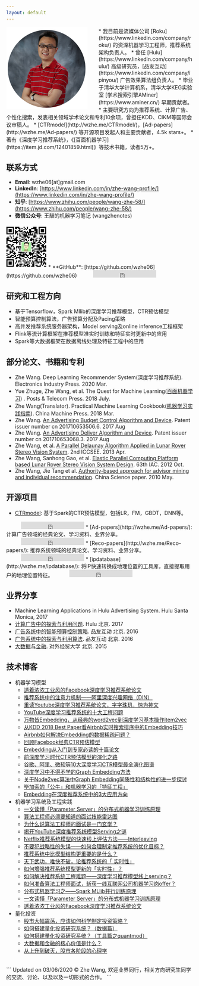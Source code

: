 ```yaml
---
layout: default
---
```

<img height="220" align="left"  style="padding-right:30px;" src="https://raw.githubusercontent.com/wzhe06/wzhe06.github.io/master/wzphoto.png"/>
* 我目前是流媒体公司 [Roku](https://www.linkedin.com/company/roku/) 的资深机器学习工程师，推荐系统架构负责人。
* 曾任 [Hulu](https://www.linkedin.com/company/hulu/) 高级研究员，[品友互动](https://www.linkedin.com/company/ipinyou/) 广告效果算法组负责人。
* 毕业于清华大学计算机系，清华大学KEG实验室 [学术搜索引擎AMiner](https://www.aminer.cn/) 早期贡献者。
* 主要研究方向为推荐系统、计算广告、个性化搜索，发表相关领域学术论文和专利10余项，曾担任KDD、CIKM等国际会议审稿人。
* [CTRmodel](http://wzhe.me/CTRmodel/)，[Ad-papers](http://wzhe.me/Ad-papers/) 等开源项目发起人和主要贡献者，4.5k stars+。
* 著有《深度学习推荐系统》，《[百面机器学习](https://item.jd.com/12401859.html)》等技术书籍，读者5万+。

## 联系方式
* **Email**: wzhe06[at]gmail.com
* **LinkedIn**: [https://www.linkedin.com/in/zhe-wang-profile/](https://www.linkedin.com/in/zhe-wang-profile/)
* **知乎**: [https://www.zhihu.com/people/wang-zhe-58/](https://www.zhihu.com/people/wang-zhe-58/)
* **微信公众号**: 王喆的机器学习笔记 (wangzhenotes)  <br/>
<img height="120"  src="https://raw.githubusercontent.com/wzhe06/wzhe06.github.io/master/resources/wechatscan.jpg"/>
* **GitHub**: [https://github.com/wzhe06](https://github.com/wzhe06)
<iframe src="https://ghbtns.com/github-btn.html?user=wzhe06&type=follow&count=true" frameborder="0" scrolling="0" width="170px" height="20px" style="margin-left:40px"></iframe>

## 研究和工程方向
* 基于Tensorflow，Spark Mllib的深度学习推荐模型，CTR预估模型
* 智能预算控制算法，广告预算分配及Pacing策略
* 高并发推荐系统服务器架构，Model serving及online inference工程框架
* Flink等流计算框架在推荐模型准实时训练和特征实时更新中的应用
* Spark等大数据框架在数据离线处理及特征工程中的应用

## 部分论文、书籍和专利
* Zhe Wang. Deep Learning Recommender System(深度学习推荐系统). Electronics Industry Press. 2020 Mar.
* Yue Zhuge, Zhe Wang, et al. The Quest for Machine Learning([百面机器学习](https://item.jd.com/12401859.html)) . Posts & Telecom Press. 2018 July.
* Zhe Wang(Translator). Practical Machine Learning Cookbook([机器学习实践指南](https://item.jd.com/12336282.html)). China Machine Press. 2018 Mar.
* Zhe Wang. [An Advertising Budget Control Algorithm and Device](http://www.soopat.com/Patent/201710653506). Patent issuer number cn 201710653506.6. 2017 Aug
* Zhe Wang. [An Advertising Deliver Algorithm and Device](http://www.soopat.com/Patent/201710653068).  Patent issuer number cn 201710653068.3. 2017 Aug
* Zhe Wang, et al. [A Parallel Delaunay Algorithm Applied in Lunar Rover Stereo Vision System](https://www.atlantis-press.com/proceedings/iccsee-13/4645). 2nd ICCSEE. 2013 Apr.
* Zhe Wang, Sanhong Gao, et al. [Elastic Parallel Computing Platform based Lunar Rover Stereo Vision System Design](https://www.scientific.net/AMM.380-384.3950). 63th IAC. 2012 Oct.
* Zhe Wang, Jie Tang et al. [Authority-based approach for advisor mining and individual recommendation](http://en.cnki.com.cn/Article_en/CJFDTotal-ZKZX201101009.htm). China Science paper. 2010 May.

## 开源项目
* [CTRmodel](http://wzhe.me/CTRmodel/): 基于Spark的CTR预估模型，包括LR，FM，GBDT，DNN等。
<iframe src="https://ghbtns.com/github-btn.html?user=wzhe06&repo=CTRmodel&type=star&count=true" frameborder="0" scrolling="0" width="170px" height="20px" style="padding-bottom:0px;padding-left:40px"></iframe>
* [Ad-papers](http://wzhe.me/Ad-papers/): 计算广告领域的经典论文、学习资料、业界分享。
<iframe src="https://ghbtns.com/github-btn.html?user=wzhe06&repo=Ad-papers&type=star&count=true" frameborder="0" scrolling="0" width="170px" height="20px" style="padding-bottom:0px;padding-left:40px"></iframe>
* [Reco-papers](http://wzhe.me/Reco-papers/):  推荐系统领域的经典论文、学习资料、业界分享。
<iframe src="https://ghbtns.com/github-btn.html?user=wzhe06&repo=Reco-papers&type=star&count=true" frameborder="0" scrolling="0" width="170px" height="20px" style="padding-bottom:0px;padding-left:40px"></iframe>
* [ipdatabase](http://wzhe.me/ipdatabase/):  将IP快速转换成地理位置的工具库，直接提取用户的地理位置特征。
<iframe src="https://ghbtns.com/github-btn.html?user=wzhe06&repo=ipdatabase&type=star&count=true" frameborder="0" scrolling="0" width="170px" height="20px" style="padding-bottom:0px;padding-left:40px"></iframe>

## 业界分享
* Machine Learning Applications in Hulu Advertising System. Hulu Santa Monica, 2017
* [计算广告中的探索与利用问题](https://github.com/wzhe06/Reco-papers/blob/master/Exploration%20and%20Exploitation/%5BEE%20Intro%5D%20Exploration%20and%20Exploitation%20Problem%20Introduction%20by%20Wang%20Zhe%20%28Hulu%202017%29.pdf). Hulu 北京. 2017
* [广告系统中的智能预算控制策略](https://github.com/wzhe06/Ad-papers/blob/master/Budget%20Control/%E5%B9%BF%E5%91%8A%E7%B3%BB%E7%BB%9F%E4%B8%AD%E7%9A%84%E6%99%BA%E8%83%BD%E9%A2%84%E7%AE%97%E6%8E%A7%E5%88%B6%E7%AD%96%E7%95%A5.pdf). 品友互动 北京. 2016
* [广告系统中的探索与利用算法](https://github.com/wzhe06/Ad-papers/blob/master/Exploration%20and%20Exploitation/%E5%B9%BF%E5%91%8A%E7%B3%BB%E7%BB%9F%E4%B8%AD%E7%9A%84%E6%8E%A2%E7%B4%A2%E4%B8%8E%E5%88%A9%E7%94%A8%E7%AE%97%E6%B3%95.pdf). 品友互动 北京. 2016
* [大数据与金融](https://github.com/wzhe06/wzhe06.github.io/blob/master/resources/%E5%A4%A7%E6%95%B0%E6%8D%AE%E4%B8%8E%E9%87%91%E8%9E%8D.pdf). 对外经贸大学 北京. 2015

## 技术博客
- 机器学习模型
  - [透着浓浓工业风的Facebook深度学习推荐系统论文](https://zhuanlan.zhihu.com/p/82839874)
  - [推荐系统中的注意力机制——阿里深度兴趣网络（DIN）](https://zhuanlan.zhihu.com/p/51623339)
  - [重读Youtube深度学习推荐系统论文，字字珠玑，惊为神文](https://zhuanlan.zhihu.com/p/52169807)
  - [YouTube深度学习推荐系统的十大工程问题](https://zhuanlan.zhihu.com/p/52504407)
  - [万物皆Embedding，从经典的word2vec到深度学习基本操作item2vec](https://zhuanlan.zhihu.com/p/53194407)
  - [从KDD 2018 Best Paper看Airbnb实时搜索排序中的Embedding技巧](https://zhuanlan.zhihu.com/p/55149901)
  - [Airbnb如何解决Embedding的数据稀疏问题？](https://zhuanlan.zhihu.com/p/57313656)
  - [回顾Facebook经典CTR预估模型](https://zhuanlan.zhihu.com/p/57987311)
  - [Embedding从入门到专家必读的十篇论文](https://zhuanlan.zhihu.com/p/58805184)
  - [前深度学习时代CTR预估模型的演化之路](https://zhuanlan.zhihu.com/p/61154299)
  - [谷歌、阿里、微软等10大深度学习CTR模型最全演化图谱](https://zhuanlan.zhihu.com/p/63186101)
  - [深度学习中不得不学的Graph Embedding方法](https://zhuanlan.zhihu.com/p/64200072)
  - [关于Node2vec算法中Graph Embedding同质性和结构性的进一步探讨](https://zhuanlan.zhihu.com/p/64756917)
  - [毕加索的「公牛」和机器学习的「特征工程」](https://zhuanlan.zhihu.com/p/65475550)
  - [Embedding在深度推荐系统中的3大应用方向](https://zhuanlan.zhihu.com/p/67218758)
- 机器学习系统及工程实践
  - [一文读懂「Parameter Server」的分布式机器学习训练原理](https://zhuanlan.zhihu.com/p/82116922)
  - [算法工程师必须要知道的面试技能雷达图](https://zhuanlan.zhihu.com/p/54089811)
  - [为什么说算法工程师的面试是一门玄学？](https://zhuanlan.zhihu.com/p/54497063)
  - [揭开YouTube深度推荐系统模型Serving之谜](https://zhuanlan.zhihu.com/p/61827629)
  - [Netflix推荐系统模型的快速线上评估方法——Interleaving](https://zhuanlan.zhihu.com/p/68509372)
  - [不要犯战略性的失误——如何合理制定推荐系统的优化目标？](https://zhuanlan.zhihu.com/p/72549613)
  - [推荐系统中比模型结构更重要的是什么？](https://zhuanlan.zhihu.com/p/73601088)
  - [天下武功，唯快不破，论推荐系统的「 实时性」](https://zhuanlan.zhihu.com/p/74813776)
  - [如何增强推荐系统模型更新的「实时性」？](https://zhuanlan.zhihu.com/p/75597761)
  - [如何解决推荐系统工程难题——深度学习推荐模型线上serving？](https://zhuanlan.zhihu.com/p/77664408)
  - [如何准备算法工程师面试，斩获一线互联网公司机器学习岗offer？](https://zhuanlan.zhihu.com/p/76827460)
  - [分布式机器学习之——Spark MLlib并行训练原理](https://zhuanlan.zhihu.com/p/81784947)
  - [一文读懂「Parameter Server」的分布式机器学习训练原理](https://zhuanlan.zhihu.com/p/82116922)
  - [透着浓浓工业风的Facebook深度学习推荐系统论文](https://zhuanlan.zhihu.com/p/82839874)
- 量化投资
  - [股市大幅震荡，应该如何科学制定投资策略？](https://zhuanlan.zhihu.com/p/20078005)
  - [如何搭建量化投资研究系统？（数据篇）](https://zhuanlan.zhihu.com/p/20098842)
  - [如何搭建量化投资研究系统？（工具篇之quantmod）](https://zhuanlan.zhihu.com/p/20120226)
  - [大数据和金融的核心价值是什么？](https://zhuanlan.zhihu.com/p/20292789)
  - [从上升到破灭，股市各阶段的心理学](https://zhuanlan.zhihu.com/p/20292789)

<br/>
```
Updated on 03/06/2020 © Zhe Wang, 欢迎业界同行，相关方向研究生同学的交流、讨论、以及以及一切形式的合作。
```

